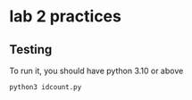 # lab 2 practices

## Testing

To run it, you should have python 3.10 or above

```bash
python3 idcount.py
```

